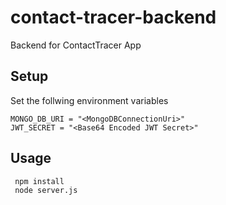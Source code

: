 # contact-tracer-backend
Backend for ContactTracer App

## Setup
Set the follwing environment variables 
```
MONGO_DB_URI = "<MongoDBConnectionUri>"
JWT_SECRET = "<Base64 Encoded JWT Secret>"
```

## Usage
```sh
 npm install
 node server.js
```
